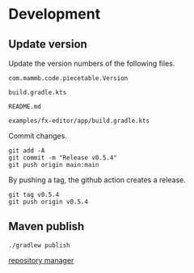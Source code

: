 
# Development

## Update version

Update the version numbers of the following files.

```
com.mammb.code.piecetable.Version
```

```
build.gradle.kts
```

```
README.md
```

```
examples/fx-editor/app/build.gradle.kts
```


Commit changes.

```shell
git add -A
git commit -m "Release v0.5.4"
git push origin main:main
```

By pushing a tag, the github action creates a release.

```shell
git tag v0.5.4
git push origin v0.5.4
```


## Maven publish

```shell
./gradlew publish
```

[repository manager](https://oss.sonatype.org/)

